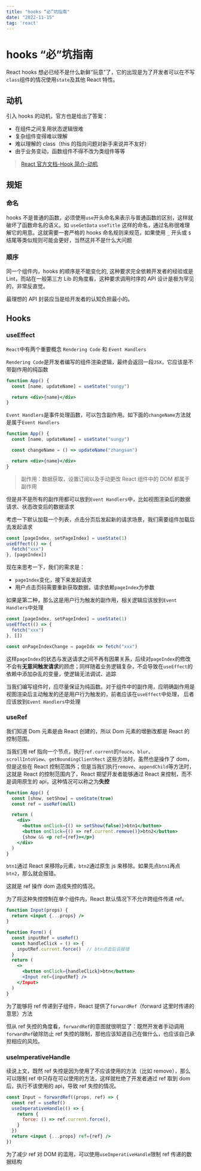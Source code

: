 ```yaml
---
title: "hooks “必”坑指南"
date: "2022-11-15"
tag: 'react'
---
```

# hooks “必”坑指南

React hooks 想必已经不是什么新鲜“玩意”了，它的出现是为了开发者可以在不写`class`组件的情况使用`state`及其他 React 特性。

## 动机

引入 hooks 的动机，官方也是给出了答案：

- 在组件之间复用状态逻辑很难
- 复杂组件变得难以理解
- 难以理解的 class（this 的指向问题对新手来说并不友好）
- 由于业务变动，函数组件不得不改为类组件等等

> [React 官方文档-Hook 简介-动机](https://zh-hans.reactjs.org/docs/hooks-intro.html#motivation)

## 规矩

### 命名

hooks 不是普通的函数，必须使用`use`开头命名来表示与普通函数的区别，这样就破坏了函数命名的语义。如 `useGetData` `useTitle` 这样的命名，通过名称很难理解它的用意。这就需要一套严格的 hooks 命名规则来规范，如果使用 `_` 开头或 `$` 结尾等类似规则可能会更好，当然这并不是什么大问题

### 顺序

同一个组件内，hooks 的顺序是不能变化的, 这种要求完全依赖开发者的经验或是 Lint，而站在一般第三方 Lib 的角度看，这种要求调用时序的 API 设计是极为罕见的，非常反直觉。

最理想的 API 封装应当是给开发者的认知负担最小的。

## Hooks

### useEffect

`React`中有两个重要概念 `Rendering Code` 和 `Event Handlers`

`Rendering Code`是开发者编写的组件渲染逻辑，最终会返回一段`JSX`，它应该是不带副作用的纯函数

```jsx
function App() {
  const [name, updateName] = useState("sungy")

  return <div>{name}</div>
}
```

`Event Handlers`是事件处理函数，可以包含副作用。如下面的`changeName`方法就是属于`Event Handlers`

```jsx
function App() {
  const [name, updateName] = useState("sungy")

  const changeName = () => updateName("zhangsan")

  return <div>{name}</div>
}
```

> 副作用：数据获取，设置订阅以及手动更改 React 组件中的 DOM 都属于副作用

但是并不是所有的副作用都可以放到`Event Handlers`中，比如视图渲染后的数据请求、状态改变后的数据请求

考虑一下默认加载一个列表，点击分页后发起新的请求场景，我们需要组件加载后去发起请求

```jsx
const [pageIndex, setPageIndex] = useState(1)
useEffect(() => {
  fetch("xxx")
}, [pageIndex])
```

现在来思考一下，我们的需求是：

- `pageIndex`变化，接下来发起请求
- 用户点击页码需要重新获取数据，请求依赖`pageIndex`为参数

如果是第二种，那么这是用户行为触发的副作用，相关逻辑应该放到`Event Handlers`中处理

```jsx
const [pageIndex, setPageIndex] = useState(1)
useEffect(() => {
  fetch("xxx")
}, [])

const onPageIndexChange = pageIdx => fetch("xxx")
```

这样`pageIndex`的状态与发送请求之间不再有因果关系，后续对`pageIndex`的修改不会有**无意间触发请求**的顾虑；同样随着业务逻辑复杂，不会导致在`useEffect`的依赖中添加杂乱的变量，使逻辑无法调试、追踪

当我们编写组件时，应尽量保证为纯函数。对于组件中的副作用，应明确副作用是视图渲染后主动触发的还是用户行为触发的，前者应该在`useEffect`中处理， 后者应该放到`Event Handlers`中处理


### useRef

我们知道 Dom 元素是由 React 创建的，所以 Dom 元素的增删改都是 React 的控制范围。

当我们用 ref 指向一个节点，执行`ref.current`的`fouce`、`blur`、`scrollIntoView`、`getBoundingClientRect` 这些方法时，虽然也是操作了 dom，但是这些在 React 控制范围外；但是当我们执行`remove`、`appendChild`等方法时，这就是 React 的控制范围内了，React 期望开发者能够通过 React 来控制，而不是调用原生的 api，这种情况可以称之为**失控**

```jsx
function App() {
  const [show, setShow] = useState(true)
  const ref = useRef(null)

  return (
    <div>
      <button onClick={() => setShow(false)}>btn1</button>
      <button onClick={() => ref.current.remove()}>btn2</button>
      {show && <p ref={ref}></p>}
    </div>
  )
}
```

`btn1`通过 React 来移除`p`元素，`btn2`通过原生 js 来移除。如果先点`btn1`再点`btn2`，那么就会报错。

这就是 ref 操作 dom 造成失控的情况。

为了将这种失控控制在单个组件内，React 默认情况下不允许跨组件传递 ref。

```jsx
function Input(props) {
  return <input {...props} />
}

function Form() {
  const inputRef = useRef()
  const handleClick = () => {
    inputRef.current.force()  // btn点击后会报错
  }
  return (
    <>
      <button onClick={handleClick}>btn</button>
      <Input ref={inputRef} />
    </Input>
  )
}
```

为了能够将 ref 传递到子组件，React 提供了`forwardRef`（forward 这里时传递的意思）方法

但从 ref 失控的角度看，`forwardRef`的意图就很明显了：既然开发者手动调用`forwardRef`破除防止 ref 失控的限制，那他应该知道自己在做什么，也应该自己承担相应的风险。

### useImperativeHandle

续说上文，既然 ref 失控是因为使用了不应该使用的方法（比如 remove），那么可以限制 ref 中只存在可以使用的方法，这样就杜绝了开发者通过 ref 取到 dom 后，执行不该使用的 api，导致 ref 失控的情况。

```jsx
const Input = forwardRef((props, ref) => {
  const ref = useRef()
  useImperativeHandle(() => {
    return {
      force: () => ref.current.force(),
    }
  })
  return <input {...props} ref={ref} />
})
```

为了减少 ref 对 DOM 的滥用，可以使用`useImperativeHandle`限制 ref 传递的数据结构
